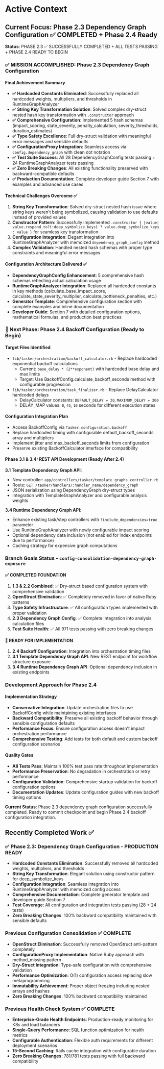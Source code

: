 # Active Context

## Current Focus: Phase 2.3 Dependency Graph Configuration ✅ COMPLETED + Phase 2.4 Ready

**Status**: PHASE 2.3 ✅ SUCCESSFULLY COMPLETED + ALL TESTS PASSING + PHASE 2.4 READY TO BEGIN

### ✅ MISSION ACCOMPLISHED: Phase 2.3 Dependency Graph Configuration

#### Final Achievement Summary
- **✅ Hardcoded Constants Eliminated**: Successfully replaced all hardcoded weights, multipliers, and thresholds in RuntimeGraphAnalyzer
- **✅ String Key Transformation Solution**: Solved complex dry-struct nested hash key transformation with `.constructor` approach
- **✅ Comprehensive Configuration**: Implemented 5 hash schemas (impact_scoring, state_severity, penalty_calculation, severity_thresholds, duration_estimates)
- **✅ Type Safety Excellence**: Full dry-struct validation with meaningful error messages and sensible defaults
- **✅ ConfigurationProxy Integration**: Seamless access via `config.dependency_graph` with clean dot notation
- **✅ Test Suite Success**: All 28 DependencyGraphConfig tests passing + 24 RuntimeGraphAnalyzer tests passing
- **✅ Zero Breaking Changes**: All existing functionality preserved with backward-compatible defaults
- **✅ Production Documentation**: Complete developer guide Section 7 with examples and advanced use cases

#### Technical Challenges Overcome ✅
1. **String Key Transformation**: Solved dry-struct nested hash issue where string keys weren't being symbolized, causing validation to use defaults instead of provided values
2. **Constructor Pattern**: Successfully implemented `.constructor { |value| value.respond_to?(:deep_symbolize_keys) ? value.deep_symbolize_keys : value }` for seamless key transformation
3. **Configuration Integration**: Elegant integration into RuntimeGraphAnalyzer with memoized `dependency_graph_config` method
4. **Complex Validation**: Handled nested hash schemas with proper type constraints and meaningful error messages

#### Configuration Architecture Delivered ✅
- **DependencyGraphConfig Enhancement**: 5 comprehensive hash schemas reflecting actual calculation usage
- **RuntimeGraphAnalyzer Integration**: Replaced all hardcoded constants in key methods (calculate_base_impact_score, calculate_state_severity_multiplier, calculate_bottleneck_penalties, etc.)
- **Generator Template**: Comprehensive configuration section with complete examples and inline documentation
- **Developer Guide**: Section 7 with detailed configuration options, mathematical formulas, and production best practices

### 🚀 Next Phase: Phase 2.4 Backoff Configuration (Ready to Begin)

#### Target Files Identified
- `lib/tasker/orchestration/backoff_calculator.rb` - Replace hardcoded exponential backoff calculations
  - Current: `base_delay * (2**exponent)` with hardcoded base delay and max limits
  - Target: Use BackoffConfig.calculate_backoff_seconds method with configurable progression
- `lib/tasker/orchestration/task_finalizer.rb` - Replace DelayCalculator hardcoded delays
  - DelayCalculator constants: `DEFAULT_DELAY = 30`, `MAXIMUM_DELAY = 300`
  - DELAY_MAP values: `0`, `45`, `10` seconds for different execution states

#### Configuration Integration Plan
- Access BackoffConfig via `Tasker.configuration.backoff`
- Replace hardcoded timing with configurable default_backoff_seconds array and multipliers
- Implement jitter and max_backoff_seconds limits from configuration
- Preserve existing BackoffCalculator interface for compatibility

#### Phase 3.1 & 3.4: REST API Development (Ready After 2.4)
**3.1 Template Dependency Graph API**:
- New controller: `app/controllers/tasker/template_graphs_controller.rb`
- Route: `GET /tasker/handlers/:handler_name/dependency_graph`
- JSON serialization using DependencyGraph dry-struct types
- Integration with TemplateGraphAnalyzer and configurable analysis weights

**3.4 Runtime Dependency Graph API**:
- Enhance existing task/step controllers with `?include_dependencies=true` parameter
- Use RuntimeGraphAnalyzer with newly configurable impact scoring
- Optional dependency data inclusion (not enabled for index endpoints due to performance)
- Caching strategy for expensive graph computations

### Branch Goals Status - `config-consolidation-dependency-graph-exposure`

#### ✅ COMPLETED FOUNDATION
1. **1.3 & 2.2 Combined**: ✅ Dry-struct based configuration system with comprehensive validation
2. **OpenStruct Elimination**: ✅ Completely removed in favor of native Ruby patterns
3. **Type Safety Infrastructure**: ✅ All configuration types implemented with proper validation
4. **2.3 Dependency Graph Config**: ✅ Complete integration into analysis calculation files
5. **Test Suite Health**: ✅ All 971 tests passing with zero breaking changes

#### 🚀 READY FOR IMPLEMENTATION
1. **2.4 Backoff Configuration**: Integration into orchestration timing files
2. **3.1 Template Dependency Graph API**: New REST endpoint for workflow structure exposure
3. **3.4 Runtime Dependency Graph API**: Optional dependency inclusion in existing endpoints

### Development Approach for Phase 2.4

#### Implementation Strategy
- **Conservative Integration**: Update orchestration files to use BackoffConfig while maintaining existing interfaces
- **Backward Compatibility**: Preserve all existing backoff behavior through sensible configuration defaults
- **Performance Focus**: Ensure configuration access doesn't impact orchestration performance
- **Comprehensive Testing**: Add tests for both default and custom backoff configuration scenarios

#### Quality Gates
- **All Tests Pass**: Maintain 100% test pass rate throughout implementation
- **Performance Preservation**: No degradation in orchestration or retry performance
- **Configuration Validation**: Comprehensive startup validation for backoff configuration options
- **Documentation Updates**: Update configuration guides with new backoff timing options

**Current Status**: Phase 2.3 dependency graph configuration successfully completed. Ready to commit checkpoint and begin Phase 2.4 backoff configuration integration.

## Recently Completed Work ✅

### ✅ Phase 2.3: Dependency Graph Configuration - PRODUCTION READY
- **Hardcoded Constants Elimination**: Successfully removed all hardcoded weights, multipliers, and thresholds
- **String Key Transformation**: Elegant solution using constructor pattern for deep_symbolize_keys
- **Configuration Integration**: Seamless integration into RuntimeGraphAnalyzer with memoized config access
- **Comprehensive Documentation**: Complete generator template and developer guide Section 7
- **Test Coverage**: All configuration and integration tests passing (28 + 24 tests)
- **Zero Breaking Changes**: 100% backward compatibility maintained with sensible defaults

### Previous Configuration Consolidation ✅ COMPLETE
- **OpenStruct Elimination**: Successfully removed OpenStruct anti-pattern completely
- **ConfigurationProxy Implementation**: Native Ruby approach with method_missing pattern
- **Dry-Struct Integration**: Type-safe configuration with comprehensive validation
- **Performance Optimization**: O(1) configuration access replacing slow metaprogramming
- **Immutability Achievement**: Proper object freezing including nested arrays and hashes
- **Zero Breaking Changes**: 100% backward compatibility maintained

### Previous Health Check System ✅ COMPLETE
- **Enterprise-Grade Health Endpoints**: Production-ready monitoring for K8s and load balancers
- **Single-Query Performance**: SQL function optimization for health metrics
- **Configurable Authentication**: Flexible auth requirements for different deployment scenarios
- **15-Second Caching**: Rails cache integration with configurable duration
- **Zero Breaking Changes**: 781/781 tests passing with full backward compatibility
